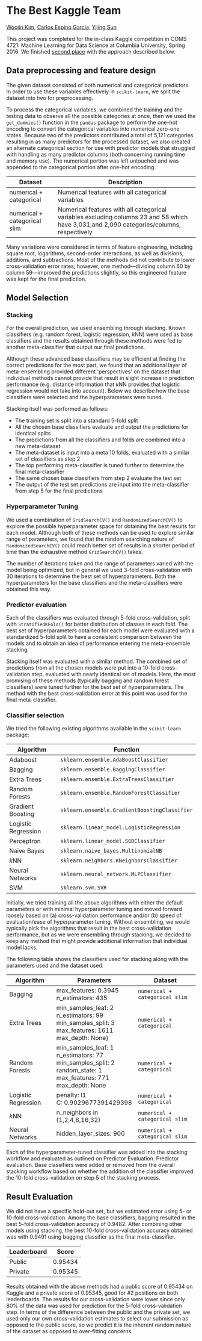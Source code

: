 # The Best Kaggle Team
[Woojin Kim](http://woojink.com), [Carlos Espino Garcia](http://www.cespinog.com/), [Yijing Sun](https://github.com/Phoebe0711)

This project was completed for the in-class Kaggle competition in COMS 4721: Machine Learning for Data Science at Columbia University, Spring 2016. We finished [second place](https://inclass.kaggle.com/c/coms4721spring2016/leaderboard) with the approach described below.

## Data preprocessing and feature design
The given dataset consisted of both numerical and categorical predictors. In order to use these variables effectively in `scikit-learn`, we split the dataset into two for preprocessing.

To process the categorical variables, we combined the training and the testing data to observe all the possible categories at once, then we used the `get_dummies()` function in the `pandas` package to perform the one-hot encoding to convert the categorical variables into numerical zero-one states. Because two of the predictors contributed a total of 5,121 categories resulting in as many predictors for the processed dataset, we also created an alternate categorical section for use with predictor models that struggled with handling as many predictor columns (both concerning running time and memory use). The numerical portion was left untouched and was appended to the categorical portion after one-hot encoding.

| Dataset | Description |
|------------------------------|-------------------------------------------------------------------------------------------------------------------------------------------|
| numerical + categorical      | Numerical features with all categorical variables                                                                                         |
| numerical + categorical slim | Numerical features with all categorical variables excluding columns 23 and 58 which have 3,031,and 2,090 categories/columns, respectively |

Many variations were considered in terms of feature engineering, including square root, logarithms, second-order interactions, as well as divisions, additions, and subtractions. Most of the methods did not contribute to lower cross-validation error rates; however, one method—dividing column 60 by column 59—improved the predictions slightly, so this engineered feature was kept for the final prediction.

## Model Selection
### Stacking
For the overall prediction, we used ensembling through stacking. Known classifiers (e.g. random forest, logistic regression, *k*NN) were used as base classifiers and the results obtained through these methods were fed to another meta-classifier that output our final predictions.

Although these advanced base classifiers may be efficient at finding the correct predictions for the most part, we found that an additional layer of meta-ensembling provided different 'perspectives' on the dataset that individual methods cannot provide that result in slight increase in prediction performance (e.g. distance information that *k*NN provides that logistic regression would not take into account). Below we describe how the base classifiers were selected and the hyperparameters were tuned.

Stacking itself was performed as follows:

* The training set is split into a standard 5-fold split
* All the chosen base classifiers evaluate and output the predictions for identical splits
* The predictions from all the classifiers and folds are combined into a new meta-dataset
* The meta-dataset is input into a meta 10 folds, evaluated with a similar set of classifiers as step 2
* The top performing meta-classifier is tuned further to determine the final meta-classifier
* The same chosen base classifiers from step 2 evaluate the test set
* The output of the test set predictions are input into the meta-classifier from step 5 for the final predictions

### Hyperparameter Tuning
We used a combination of `GridSearchCV()` and `RandomizedSearchCV()` to explore the possible hyperparameter space for obtaining the best results for each model. Although both of these methods can be used to explore similar range of parameters, we found that the random searching nature of `RandomizedSearchCV()` could reach better set of results in a shorter period of time than the exhaustive method `GridSearchCV()` takes.

The number of iterations taken and the range of parameters varied with the model being optimized, but in general we used 3-fold cross-validation with 30 iterations to determine the best set of hyperparameters. Both the hyperparameters for the base classifiers and the meta-classifiers were obtained this way.

### Predictor evaluation
Each of the classifiers was evaluated through 5-fold cross-validation, split with `StratifiedKFold()` for better distribution of classes in each fold. The best set of hyperparameters obtained for each model were evaluated with a standardized 5-fold split to have a consistent comparison between the models and to obtain an idea of performance entering the meta-ensemble stacking.

Stacking itself was evaluated with a similar method. The combined set of predictions from all the chosen models were put into a 10-fold cross-validation step, evaluated with nearly identical set of models. Here, the most promising of these methods (typically bagging and random forest classifiers) were tuned further for the best set of hyperparameters. The method with the best cross-validation error at this point was used for the final meta-classifier.

### Classifier selection
We tried the following existing algorithms available in the `scikit-learn` package:

| Algorithm | Function |
|---|---|
| Adaboost | `sklearn.ensemble.AdaBoostClassifier` |
| Bagging | `sklearn.ensemble.BaggingClassifier` |
| Extra Trees | `sklearn.ensemble.ExtraTreesClassifier` |
| Random Forests | `sklearn.ensemble.RandomForestClassifier ` |
| Gradient Boosting | `sklearn.ensemble.GradientBoostingClassifier` |
| Logistic Regression | `sklearn.linear_model.LogisticRegression` |
| Perceptron | `sklearn.linear_model.SGDClassifier` |
| Naive Bayes | `sklearn.naive_bayes.MultinomialNB ` |
| *k*NN | `sklearn.neighbors.KNeighborsClassifier ` |
| Neural Networks | `sklearn.neural_network.MLPClassifier ` |
| SVM | `sklearn.svm.SVR ` |

Initially, we tried training all the above algorithms with either the default parameters or with minimal hyperparameter tuning and moved forward loosely based on (a) cross-validation performance and/or (b) speed of evaluation/ease of hyperparameter tuning. Without ensembling, we would typically pick the algorithms that result in the best cross-validation performance, but as we were ensembling through stacking, we decided to keep any method that might provide additional information that individual model lacks.

The following table shows the classifiers used for stacking along with the parameters used and the dataset used:


| Algorithm | Parameters | Dataset |
|---|---|---|
| Bagging | max\_features: 0.3945<br>n_estimators: 435 | `numerical + categorical slim` |
| Extra Trees | min\_samples\_leaf: 2<br>n_estimators: 99<br>min\_samples\_split: 3<br>max\_features: 1611<br>max\_depth: None} | `numerical + categorical`  |
| Random Forests | min\_samples\_leaf: 1<br> n\_estimators: 77<br>min\_samples\_split: 2<br> random\_state: 1<br> max\_features: 771<br>max\_depth: None | `numerical + categorical`  |
| Logistic Regression | penalty: l1<br>C: 0.9029677391429398 | `numerical + categorical`  |
| *k*NN | n\_neighbors in {1,2,4,8,16,32} | `numerical + categorical slim`  |
| Neural Networks | hidden\_layer_sizes: 900 | `numerical + categorical slim`  <br>

Each of the hyperparameter-tuned classifier was added into the stacking workflow and evaluated as outlined on Predictor Evaluation. Predictor evaluation. Base classifiers were added or removed from the overall stacking workflow based on whether the addition of the classifier improved the 10-fold cross-validation on step 5 of the stacking process.

## Result Evaluation
We did not have a specific hold-out set, but we estimated error using 5- or 10-fold cross-validation. Among the base classifiers, bagging resulted in the best 5-fold cross-validation accuracy of 0.9482. After combining other models using stacking, the best 10-fold cross-validation accuracy obtained was with 0.9491 using bagging classifier as the final meta-classifier.

| Leaderboard | Score   |
| ----------- | ------- |
| Public      | 0.95434 |
| Private     | 0.95345 |

Results obtained with the above methods had a public score of 0.95434 on Kaggle and a private score of 0.95345, good for #2 positions on both leaderboards. The results for our cross-validation were lower since only 80% of the data was used for prediction for the 5-fold cross-validation step. In terms of the difference between the public and the private set, we used only our own cross-validation estimates to select our submission as opposed to the public score, so we predict it is the inherent random nature of the dataset as opposed to over-fitting concerns.
